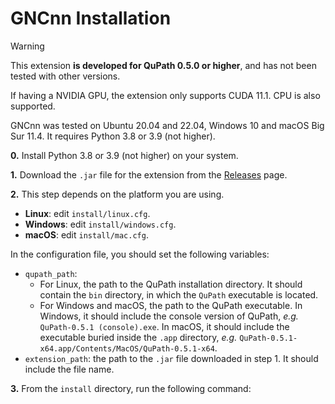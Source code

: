 # GNCnn Installation

> [!WARNING]
> This extension **is developed for QuPath 0.5.0 or higher**, and has not been tested with other versions.
>
> If having a NVIDIA GPU, the extension only supports CUDA 11.1. CPU is also supported.

GNCnn was tested on Ubuntu 20.04 and 22.04, Windows 10 and macOS Big Sur 11.4. It requires Python 3.8 or 3.9 (not higher).

**0.** Install Python 3.8 or 3.9 (not higher) on your system.

<!-- **0.** Install on your system the following dependencies:

- Python 3.8 or 3.9 (not higher)
- Git LFS (for downloading the model weights) -->

**1.** Download the `.jar` file for the extension from the [Releases](https://github.com/israelMateos/qupath-extension-gncnn/releases/latest) page.

**2.** This step depends on the platform you are using.

- **Linux**: edit `install/linux.cfg`.
- **Windows**: edit `install/windows.cfg`.
- **macOS**: edit `install/mac.cfg`.

In the configuration file, you should set the following variables:

- `qupath_path`: 
  - For Linux, the path to the QuPath installation directory. It should contain the `bin` directory, in which the `QuPath` executable is located.
  - For Windows and macOS, the path to the QuPath executable. In Windows, it should include the console version of QuPath, _e.g._ `QuPath-0.5.1 (console).exe`. In macOS, it should include the executable buried inside the `.app` directory, _e.g._ `QuPath-0.5.1-x64.app/Contents/MacOS/QuPath-0.5.1-x64`.
- `extension_path`: the path to the `.jar` file downloaded in step 1. It should include the file name.
  
**3.** From the `install` directory, run the following command: